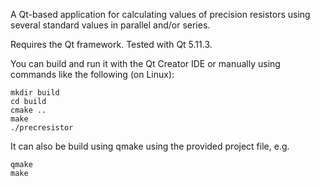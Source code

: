 A Qt-based application for calculating values of precision resistors
using several standard values in parallel and/or series.

Requires the Qt framework. Tested with Qt 5.11.3.

You can build and run it with the Qt Creator IDE or manually using
commands like the following (on Linux):

    mkdir build
    cd build
    cmake ..
    make
    ./precresistor

It can also be build using qmake using the provided project file, e.g.

    qmake
    make
